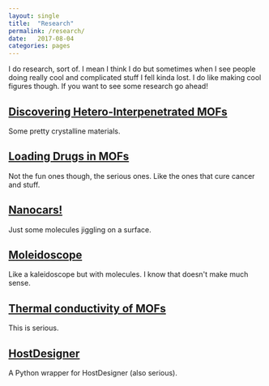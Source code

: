 ```yaml
---
layout: single
title:  "Research"
permalink: /research/
date:   2017-08-04
categories: pages
---
```

I do research, sort of. I mean I think I do but sometimes when I see people doing really cool
and complicated stuff I fell kinda lost. I do like making cool figures though.
If you want to see some research go ahead!

## [Discovering Hetero-Interpenetrated MOFs](https://github.com/kbsezginel/IPMOF)
Some pretty crystalline materials.

## [Loading Drugs in MOFs](https://github.com/kbsezginel/biomof)
Not the fun ones though, the serious ones. Like the ones that cure cancer and stuff.

## [Nanocars!](https://github.com/kbsezginel/Nanocar)
Just some molecules jiggling on a surface.

## [Moleidoscope](https://github.com/kbsezginel/Moleidoscope)
Like a kaleidoscope but with molecules. I know that doesn't make much sense.

## [Thermal conductivity of MOFs](https://github.com/kbsezginel/tee_mof)
This is serious.

## [HostDesigner](https://github.com/kbsezginel/HostDesigner)
A Python wrapper for HostDesigner (also serious).
